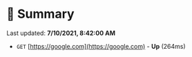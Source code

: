 # 📖 Summary
Last updated: **7/10/2021, 8:42:00 AM**

- `GET` [https://google.com](https://google.com) - **Up** (264ms)
